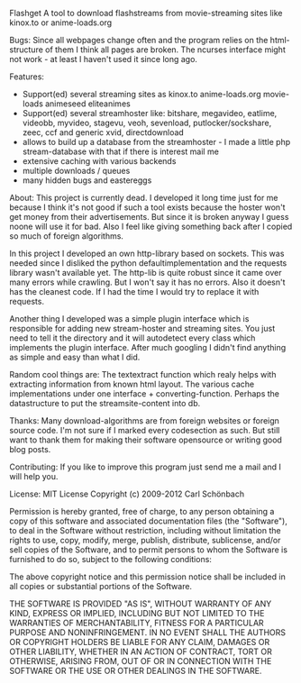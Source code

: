 Flashget
A tool to download flashstreams from movie-streaming sites like kinox.to or anime-loads.org

Bugs:
Since all webpages change often and the program relies on the html-structure of them I think all pages are broken.
The ncurses interface might not work - at least I haven't used it since long ago.

Features:
- Support(ed) several streaming sites as kinox.to anime-loads.org movie-loads animeseed eliteanimes
- Support(ed) several streamhoster like: bitshare, megavideo, eatlime, videobb, myvideo, stagevu, veoh, sevenload, putlocker/sockshare,
  zeec, ccf and generic xvid, directdownload
- allows to build up a database from the streamhoster - I made a little php stream-database with that if there is interest mail me
- extensive caching with various backends
- multiple downloads / queues
- many hidden bugs and eastereggs

About:
This project is currently dead. I developed it long time just for me because I think it's not good if such a tool exists because the hoster
won't get money from their advertisements. But since it is broken anyway I guess noone will use it for bad. Also I feel like giving
something back after I copied so much of foreign algorithms.

In this project I developed an own http-library based on sockets. This was needed since I disliked the python defaultimplementation and the
requests library wasn't available yet. The http-lib is quite robust since it came over many errors while crawling. But I won't say it has no
errors. Also it doesn't has the cleanest code. If I had the time I would try to replace it with requests.

Another thing I developed was a simple plugin interface which is responsible for adding new stream-hoster and streaming sites. You just need
to tell it the directory and it will autodetect every class which implements the plugin interface. After much googling I didn't find
anything as simple and easy than what I did.

Random cool things are:
    The textextract function which realy helps with extracting information from known html layout.
    The various cache implementations under one interface + converting-function.
    Perhaps the datastructure to put the streamsite-content into db.

Thanks:
Many download-algorithms are from foreign websites or foreign source code. I'm not sure if I marked every codesection as such. But still
want to thank them for making their software opensource or writing good blog posts.


Contributing:
If you like to improve this program just send me a mail and I will help you.


License:
MIT License
Copyright (c) 2009-2012 Carl Schönbach

Permission is hereby granted, free of charge, to any person obtaining a copy of this software and associated documentation files (the "Software"), to deal in the Software without restriction, including without limitation the rights to use, copy, modify, merge, publish, distribute, sublicense, and/or sell copies of the Software, and to permit persons to whom the Software is furnished to do so, subject to the following conditions:

The above copyright notice and this permission notice shall be included in all copies or substantial portions of the Software.

THE SOFTWARE IS PROVIDED "AS IS", WITHOUT WARRANTY OF ANY KIND, EXPRESS OR IMPLIED, INCLUDING BUT NOT LIMITED TO THE WARRANTIES OF MERCHANTABILITY, FITNESS FOR A PARTICULAR PURPOSE AND NONINFRINGEMENT. IN NO EVENT SHALL THE AUTHORS OR COPYRIGHT HOLDERS BE LIABLE FOR ANY CLAIM, DAMAGES OR OTHER LIABILITY, WHETHER IN AN ACTION OF CONTRACT, TORT OR OTHERWISE, ARISING FROM, OUT OF OR IN CONNECTION WITH THE SOFTWARE OR THE USE OR OTHER DEALINGS IN THE SOFTWARE.
